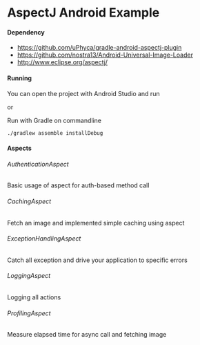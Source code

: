 AspectJ Android Example
=======================

#### Dependency
* https://github.com/uPhyca/gradle-android-aspectj-plugin
* https://github.com/nostra13/Android-Universal-Image-Loader
* http://www.eclipse.org/aspectj/

#### Running
You can open the project with Android Studio and run

or

Run with Gradle on commandline
```
./gradlew assemble installDebug
```
#### Aspects
###### AuthenticationAspect
 Basic usage of aspect for auth-based method call
###### CachingAspect
 Fetch an image and implemented simple caching using aspect
###### ExceptionHandlingAspect
 Catch all exception and drive your application to specific errors
###### LoggingAspect
 Logging all actions
###### ProfilingAspect
 Measure elapsed time for async call and fetching image

